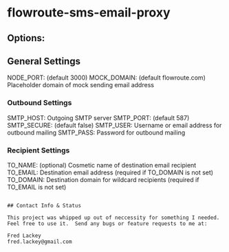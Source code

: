 # flowroute-sms-email-proxy

## Options:

## General Settings
NODE_PORT: (default 3000)
MOCK_DOMAIN: (default flowroute.com) Placeholder domain of mock sending email address

### Outbound Settings
SMTP_HOST: Outgoing SMTP server
SMTP_PORT: (default 587)
SMTP_SECURE: (default false)
SMTP_USER: Username or email address for outbound mailing
SMTP_PASS: Password for outbound mailing

### Recipient Settings
TO_NAME: (optional) Cosmetic name of destination email recipient
TO_EMAIL: Destination email address (required if TO_DOMAIN is not set)
TO_DOMAIN: Destination domain for wildcard recipients (required if TO_EMAIL is not set)

~~~

## Contact Info & Status

This project was whipped up out of neccessity for something I needed.  Feel free to use it.  Send any bugs or feature requests to me at:

Fred Lackey
fred.lackey@gmail.com



